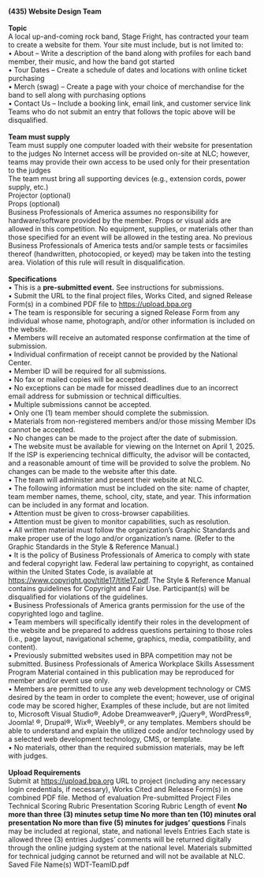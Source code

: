 **(435) Website Design Team**
<br/>
<br/>
**Topic**
<br/>
A local up-and-coming rock band, Stage Fright, has contracted your team to create a website for them.
Your site must include, but is not limited to:
<br/>
• About – Write a description of the band along with profiles for each band member, their music,
and how the band got started
<br/>
• Tour Dates – Create a schedule of dates and locations with online ticket purchasing
<br/>
• Merch (swag) – Create a page with your choice of merchandise for the band to sell along with
purchasing options
<br/>
• Contact Us – Include a booking link, email link, and customer service link
<br/>
Teams who do not submit an entry that follows the topic above will be disqualified.
<br/>
<br/>
**Team must supply**
<br/>
Team must supply one computer loaded with their website for presentation to the judges
No Internet access will be provided on-site at NLC; however, teams may provide their own access to be
used only for their presentation to the judges
<br/>
The team must bring all supporting devices (e.g., extension cords, power supply, etc.)
<br/>
Projector (optional)
<br/>
Props (optional)
<br/>
Business Professionals of America assumes no responsibility for hardware/software provided by the
member. Props or visual aids are allowed in this competition. No equipment, supplies, or materials other
than those specified for an event will be allowed in the testing area. No previous Business Professionals of
America tests and/or sample tests or facsimiles thereof (handwritten, photocopied, or keyed) may be taken
into the testing area. Violation of this rule will result in disqualification.
<br/>
<br/>
**Specifications**
<br/>
• This is a **pre-submitted event.** See instructions for submissions.
<br/>
• Submit the URL to the final project files, Works Cited, and signed Release Form(s) in a
combined PDF file to https://upload.bpa.org
<br/>
• The team is responsible for securing a signed Release Form from any individual whose name,
photograph, and/or other information is included on the website.
<br/>
• Members will receive an automated response confirmation at the time of submission.
<br/>
• Individual confirmation of receipt cannot be provided by the National Center.
<br/>
• Member ID will be required for all submissions.
<br/>
• No fax or mailed copies will be accepted.
<br/>
• No exceptions can be made for missed deadlines due to an incorrect email address for
submission or technical difficulties.
<br/>
• Multiple submissions cannot be accepted.
<br/>
• Only one (1) team member should complete the submission.
<br/>
• Materials from non-registered members and/or those missing Member IDs cannot be accepted.
<br/>
• No changes can be made to the project after the date of submission.
<br/>
• The website must be available for viewing on the Internet on April 1, 2025. If the ISP is
experiencing technical difficulty, the advisor will be contacted, and a reasonable amount of time
will be provided to solve the problem. No changes can be made to the website after this date.
<br/>
• The team will administer and present their website at NLC.
<br/>
• The following information must be included on the site: name of chapter, team member names,
theme, school, city, state, and year. This information can be included in any format and location.
<br/>
• Attention must be given to cross-browser capabilities.
<br/>
• Attention must be given to monitor capabilities, such as resolution.
<br/>
• All written material must follow the organization’s Graphic Standards and make proper use of
the logo and/or organization’s name. (Refer to the Graphic Standards in the Style & Reference
Manual.)
<br/>
• It is the policy of Business Professionals of America to comply with state and federal copyright
law. Federal law pertaining to copyright, as contained within the United States Code, is available
at https://www.copyright.gov/title17/title17.pdf. The Style & Reference Manual contains
guidelines for Copyright and Fair Use. Participant(s) will be disqualified for violations of the
guidelines.
<br/>
• Business Professionals of America grants permission for the use of the copyrighted logo and
tagline.
<br/>
• Team members will specifically identify their roles in the development of the website and be
prepared to address questions pertaining to those roles (i.e., page layout, navigational scheme,
graphics, media, compatibility, and content).
<br/>
• Previously submitted websites used in BPA competition may not be submitted.
Business Professionals of America Workplace Skills Assessment Program
Material contained in this publication may be reproduced for member and/or event use only.
<br/>
• Members are permitted to use any web development technology or CMS desired by the team in
order to complete the event; however, use of original code may be scored higher, Examples of
these include, but are not limited to, Microsoft Visual Studio®, Adobe Dreamweaver®, jQuery®,
WordPress®, Joomla! ®, Drupal®, Wix®, Weebly®, or any templates. Members should be able to understand and explain the utilized code and/or technology
used by a selected web development technology, CMS, or template.
<br/>
• No materials, other than the required submission materials, may be left with judges.
<br/>
<br/>
**Upload Requirements**
<br/>
Submit at https://upload.bpa.org
URL to project (including any necessary login
credentials, if necessary), Works Cited and
Release Form(s) in one combined PDF file.
Method of evaluation
Pre-submitted Project Files
Technical Scoring Rubric
Presentation Scoring Rubric
Length of event
**No more than three (3) minutes setup time
No more than ten (10) minutes oral presentation
No more than five (5) minutes for judges’ questions**
Finals may be included at regional, state, and national levels
Entries
Each state is allowed three (3) entries
Judges’ comments will be returned digitally through the online judging system at the national level.
Materials submitted for technical judging cannot be returned and will not be available at NLC.
Saved File Name(s)
WDT-TeamID.pdf
